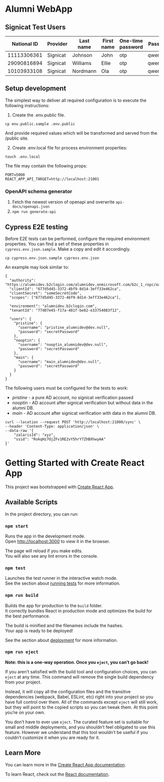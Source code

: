 # Alumni WebApp

## Signicat Test Users

| National ID  | Provider  | Last name  | First name  | One-time password  | Password  |
|---|---|---|---|---|---|
| 11113306361	| Signicat	| Johnson	| John	| otp	| qwer1234 |
| 29090816894	| Signicat	| Williams	| Ellie	| otp	| qwer1234 |
| 10103933108	| Signicat	| Nordmann	| Ola	| otp	| qwer1234 |


## Setup development

The simplest way to deliver all required configuration is to execute the following instructions:

1. Create the .env.public file.

``
cp env.public.sample .env.public
``

And provide required values which will be transformed and served from the /public site.  

2. Create .env.local file for process environment properties:

``
touch .env.local
``

The file may contain the following props:

```
PORT=5000
REACT_APP_API_TARGET=http://localhost:21001
```

### OpenAPI schema generator

1. Fetch the newest version of openapi and overwrite ``api-docs/openapi.json``
2. ``npm run generate-api``

## Cypress E2E testing

Before E2E tests can be performed, configure the required environment properties.
You can find a set of these properties in ``cypress.env.json.sample``. Make a copy and edit it accordingly.

```
cp cypress.env.json.sample cypress.env.json
```

An example may look similar to:

```
{
  "authority": "https://alumnidev.b2clogin.com/alumnidev.onmicrosoft.com/b2c_1_ropc/oauth2/v2.0/token",
  "clientId": "677d5d45-3372-4bf9-8d14-3eff33e462ca",
  "clientSecret": "someSecretCode",
  "scopes": ["677d5d45-3372-4bf9-8d14-3eff33e462ca"],

  "environment": "alumnidev.b2clogin.com",
  "tenantId": "77d07e45-f17a-481f-be82-e33754083f12",

  "users": {
    "pristine": {
      "username": "pristine_alumnidev@dev.null",
      "password": "secretPassword"
    },
    "nooptin": {
      "username": "nooptin_alumnidev@dev.null",
      "password": "secretPassword"
    },    
    "main": {
      "username": "main_alumnidev@dev.null",
      "password": "secretPassword"
    }
  }
}
```

The following users must be configured for the tests to work:
* _pristine_ - a pure AD account, no signicat verification passed
* _nooptin_ - AD account after signicat verification but without data in the alumni DB.
* _main_ - AD account after signicat verification with data in the alumni DB.  

```
curl --location --request POST 'http://localhost:21000/sync' \
--header 'Content-Type: application/json' \
--data-raw '{
    "zalarisId": "xyz",
    "ssid": "RokqHz7OjZFv1RE2vY5hrY7ZhBXhwyAA"
}'
```


# Getting Started with Create React App

This project was bootstrapped with [Create React App](https://github.com/facebook/create-react-app).

## Available Scripts

In the project directory, you can run:

### `npm start`

Runs the app in the development mode.\
Open [http://localhost:3000](http://localhost:3000) to view it in the browser.

The page will reload if you make edits.\
You will also see any lint errors in the console.

### `npm test`

Launches the test runner in the interactive watch mode.\
See the section about [running tests](https://facebook.github.io/create-react-app/docs/running-tests) for more information.

### `npm run build`

Builds the app for production to the `build` folder.\
It correctly bundles React in production mode and optimizes the build for the best performance.

The build is minified and the filenames include the hashes.\
Your app is ready to be deployed!

See the section about [deployment](https://facebook.github.io/create-react-app/docs/deployment) for more information.

### `npm run eject`

**Note: this is a one-way operation. Once you `eject`, you can’t go back!**

If you aren’t satisfied with the build tool and configuration choices, you can `eject` at any time. This command will remove the single build dependency from your project.

Instead, it will copy all the configuration files and the transitive dependencies (webpack, Babel, ESLint, etc) right into your project so you have full control over them. All of the commands except `eject` will still work, but they will point to the copied scripts so you can tweak them. At this point you’re on your own.

You don’t have to ever use `eject`. The curated feature set is suitable for small and middle deployments, and you shouldn’t feel obligated to use this feature. However we understand that this tool wouldn’t be useful if you couldn’t customize it when you are ready for it.

## Learn More

You can learn more in the [Create React App documentation](https://facebook.github.io/create-react-app/docs/getting-started).

To learn React, check out the [React documentation](https://reactjs.org/).

